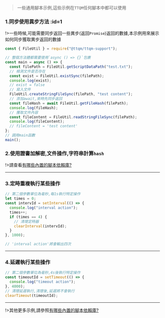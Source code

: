 > 一些通用腳本示例,這些示例在`TTQM`任何腳本中都可以使用

### 1.同步使用異步方法 :id=1

!>一些時候,可能需要同步返回一些異步(返回`Promise`)返回的數據,本示例用來展示如何同步獲取異步返回的數據

```javascript
const { FileUtil } = require("@ttqm/ttqm-support");

// 整個方法體都需要使用`async () => {}`包裹
const main = async () => {
  const filePath = FileUtil.getScriptDataPath("test.txt");
  // 檢測文件是否存在
  const exist = FileUtil.existSync(filePath);
  console.log(exist);
  // exist = false
  // 寫入文件
  FileUtil.createStringFileSync(filePath, "test content");
  // 添加await,來時先同步返回
  const fileHash = await FileUtil.getFileHash(filePath);
  console.log(fileHash);
  // 獲取文件內容
  const fileContent = FileUtil.readStringFileSync(filePath);
  console.log(fileContent);
  // fileContent = 'test content'
};
// 調用main函數
main();
```

### 2.使用證書加解密,文件操作,字符串計算`hash`

!>請查看[有哪些內置的腳本依賴庫?](zh-tw/question/built-in-module?id=_6)

---

### 3.定時重複執行某些操作

```javascript
// 第二個參數單位為毫秒,每1s執行特定操作
let times = 0;
const intervId = setInterval(() => {
  console.log("interval action");
  times++;
  if (times == 4) {
    // 清理定時器
    clearInterval(intervId);
  }
}, 1000);

// 'interval action'將會輸出四次
```

---

### 4.延遲執行某些操作

```javascript
// 第二個參數單位為毫秒,4s後執行特定操作
const timeoutId = setTimeout(() => {
  console.log("timeout action");
}, 4000);
// 清理延遲執行,清理後,延遲將不會執行
clearTimeout(timeoutId);
```

---

!>其他更多示例,請參照[有哪些內置的腳本依賴庫?](zh-tw/question/built-in-module)
